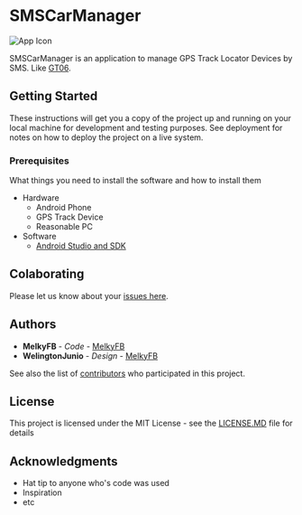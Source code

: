 # SMSCarManager

![App Icon](https://raw.githubusercontent.com/MelkyFB/smscarmanager/master/app/src/main/res/mipmap-xxxhdpi/ic_launcher.png)

SMSCarManager is an application to manage GPS Track Locator Devices by SMS. Like [GT06](https://www.amazon.com/QZTELECTRONIC-GT06-Mini-Tracker-Locator/dp/B01M65LXTB).

## Getting Started

These instructions will get you a copy of the project up and running on your local machine for development and testing purposes. See deployment for notes on how to deploy the project on a live system.

### Prerequisites

What things you need to install the software and how to install them

* Hardware
   * Android Phone
   * GPS Track Device
   * Reasonable PC
* Software
   * [Android Studio and SDK](https://developer.android.com/studio/index.html?hl=pt-br)

## Colaborating

Please let us know about your [issues here](https://github.com/MelkyFB/smscarmanager/issues).

## Authors

* **MelkyFB** - *Code* - [MelkyFB](https://github.com/MelkyFB)
* **WelingtonJunio** - *Design* - [MelkyFB](https://github.com/WelingtonJunio)

See also the list of [contributors](https://github.com/MelkyFB/smscarmanager/graphs/contributors) who participated in this project.

## License

This project is licensed under the MIT License - see the [LICENSE.MD](LICENSE.MD) file for details

## Acknowledgments

* Hat tip to anyone who's code was used
* Inspiration
* etc
